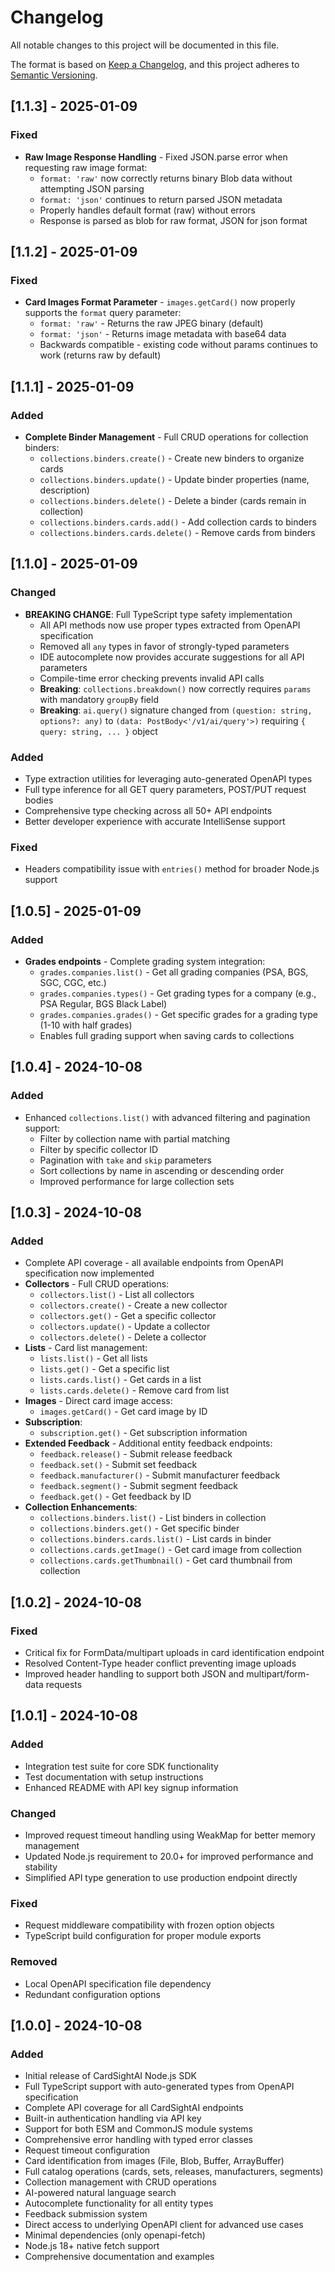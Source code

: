 # Changelog

All notable changes to this project will be documented in this file.

The format is based on [Keep a Changelog](https://keepachangelog.com/en/1.0.0/),
and this project adheres to [Semantic Versioning](https://semver.org/spec/v2.0.0.html).

## [1.1.3] - 2025-01-09

### Fixed
- **Raw Image Response Handling** - Fixed JSON.parse error when requesting raw image format:
  - `format: 'raw'` now correctly returns binary Blob data without attempting JSON parsing
  - `format: 'json'` continues to return parsed JSON metadata
  - Properly handles default format (raw) without errors
  - Response is parsed as blob for raw format, JSON for json format

## [1.1.2] - 2025-01-09

### Fixed
- **Card Images Format Parameter** - `images.getCard()` now properly supports the `format` query parameter:
  - `format: 'raw'` - Returns the raw JPEG binary (default)
  - `format: 'json'` - Returns image metadata with base64 data
  - Backwards compatible - existing code without params continues to work (returns raw by default)

## [1.1.1] - 2025-01-09

### Added
- **Complete Binder Management** - Full CRUD operations for collection binders:
  - `collections.binders.create()` - Create new binders to organize cards
  - `collections.binders.update()` - Update binder properties (name, description)
  - `collections.binders.delete()` - Delete a binder (cards remain in collection)
  - `collections.binders.cards.add()` - Add collection cards to binders
  - `collections.binders.cards.delete()` - Remove cards from binders

## [1.1.0] - 2025-01-09

### Changed
- **BREAKING CHANGE**: Full TypeScript type safety implementation
  - All API methods now use proper types extracted from OpenAPI specification
  - Removed all `any` types in favor of strongly-typed parameters
  - IDE autocomplete now provides accurate suggestions for all API parameters
  - Compile-time error checking prevents invalid API calls
  - **Breaking**: `collections.breakdown()` now correctly requires `params` with mandatory `groupBy` field
  - **Breaking**: `ai.query()` signature changed from `(question: string, options?: any)` to `(data: PostBody<'/v1/ai/query'>)` requiring `{ query: string, ... }` object

### Added
- Type extraction utilities for leveraging auto-generated OpenAPI types
- Full type inference for all GET query parameters, POST/PUT request bodies
- Comprehensive type checking across all 50+ API endpoints
- Better developer experience with accurate IntelliSense support

### Fixed
- Headers compatibility issue with `entries()` method for broader Node.js support

## [1.0.5] - 2025-01-09

### Added
- **Grades endpoints** - Complete grading system integration:
  - `grades.companies.list()` - Get all grading companies (PSA, BGS, SGC, CGC, etc.)
  - `grades.companies.types()` - Get grading types for a company (e.g., PSA Regular, BGS Black Label)
  - `grades.companies.grades()` - Get specific grades for a grading type (1-10 with half grades)
  - Enables full grading support when saving cards to collections

## [1.0.4] - 2024-10-08

### Added
- Enhanced `collections.list()` with advanced filtering and pagination support:
  - Filter by collection name with partial matching
  - Filter by specific collector ID
  - Pagination with `take` and `skip` parameters
  - Sort collections by name in ascending or descending order
  - Improved performance for large collection sets

## [1.0.3] - 2024-10-08

### Added
- Complete API coverage - all available endpoints from OpenAPI specification now implemented
- **Collectors** - Full CRUD operations:
  - `collectors.list()` - List all collectors
  - `collectors.create()` - Create a new collector
  - `collectors.get()` - Get a specific collector
  - `collectors.update()` - Update a collector
  - `collectors.delete()` - Delete a collector
- **Lists** - Card list management:
  - `lists.list()` - Get all lists
  - `lists.get()` - Get a specific list
  - `lists.cards.list()` - Get cards in a list
  - `lists.cards.delete()` - Remove card from list
- **Images** - Direct card image access:
  - `images.getCard()` - Get card image by ID
- **Subscription**:
  - `subscription.get()` - Get subscription information
- **Extended Feedback** - Additional entity feedback endpoints:
  - `feedback.release()` - Submit release feedback
  - `feedback.set()` - Submit set feedback
  - `feedback.manufacturer()` - Submit manufacturer feedback
  - `feedback.segment()` - Submit segment feedback
  - `feedback.get()` - Get feedback by ID
- **Collection Enhancements**:
  - `collections.binders.list()` - List binders in collection
  - `collections.binders.get()` - Get specific binder
  - `collections.binders.cards.list()` - List cards in binder
  - `collections.cards.getImage()` - Get card image from collection
  - `collections.cards.getThumbnail()` - Get card thumbnail from collection

## [1.0.2] - 2024-10-08

### Fixed
- Critical fix for FormData/multipart uploads in card identification endpoint
- Resolved Content-Type header conflict preventing image uploads
- Improved header handling to support both JSON and multipart/form-data requests

## [1.0.1] - 2024-10-08

### Added
- Integration test suite for core SDK functionality
- Test documentation with setup instructions
- Enhanced README with API key signup information

### Changed
- Improved request timeout handling using WeakMap for better memory management
- Updated Node.js requirement to 20.0+ for improved performance and stability
- Simplified API type generation to use production endpoint directly

### Fixed
- Request middleware compatibility with frozen option objects
- TypeScript build configuration for proper module exports

### Removed
- Local OpenAPI specification file dependency
- Redundant configuration options

## [1.0.0] - 2024-10-08

### Added
- Initial release of CardSightAI Node.js SDK
- Full TypeScript support with auto-generated types from OpenAPI specification
- Complete API coverage for all CardSightAI endpoints
- Built-in authentication handling via API key
- Support for both ESM and CommonJS module systems
- Comprehensive error handling with typed error classes
- Request timeout configuration
- Card identification from images (File, Blob, Buffer, ArrayBuffer)
- Full catalog operations (cards, sets, releases, manufacturers, segments)
- Collection management with CRUD operations
- AI-powered natural language search
- Autocomplete functionality for all entity types
- Feedback submission system
- Direct access to underlying OpenAPI client for advanced use cases
- Minimal dependencies (only openapi-fetch)
- Node.js 18+ native fetch support
- Comprehensive documentation and examples